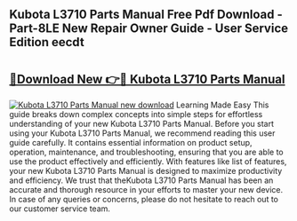 ## Kubota L3710 Parts Manual Free Pdf Download - Part-8LE New Repair Owner Guide - User Service Edition eecdt

# <h2><a href="http://bc90933.oget.top/?id=Kubota+L3710+Parts+Manual">🔗Download New 👉🔴 Kubota L3710 Parts Manual</a></h2>

[![Kubota L3710 Parts Manual new download](https://i.imgur.com/5g1atiW.png)](http://bc90933.oget.top/?id=Kubota+L3710+Parts+Manual)
Learning Made Easy This guide breaks down complex concepts into simple steps for effortless understanding of your new Kubota L3710 Parts Manual. Before you start using your Kubota L3710 Parts Manual, we recommend reading this user guide carefully. It contains essential information on product setup, operation, maintenance, and troubleshooting, ensuring that you are able to use the product effectively and efficiently. With features like list of features, your new Kubota L3710 Parts Manual is designed to maximize productivity and efficiency. We trust that theKubota L3710 Parts Manual has been an accurate and thorough resource in your efforts to master your new device. In case of any queries or concerns, please do not hesitate to reach out to our customer service team.
